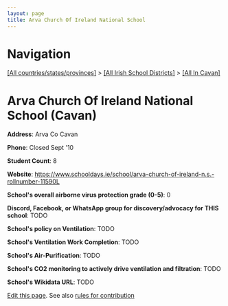 ```yaml
---
layout: page
title: Arva Church Of Ireland National School
---
```

# Navigation

[[All countries/states/provinces]](../../..) > [[All Irish School Districts]](../..) > [[All In Cavan]](..)

# Arva Church Of Ireland National School (Cavan)

**Address**: Arva Co Cavan

**Phone**: Closed Sept '10

**Student Count**: 8

**Website**: <https://www.schooldays.ie/school/arva-church-of-ireland-n.s.-rollnumber-11590L>

**School's overall airborne virus protection grade (0-5)**: 0

**Discord, Facebook, or WhatsApp group for discovery/advocacy for THIS school**: TODO

**School's policy on Ventilation**: TODO

**School's Ventilation Work Completion**: TODO

**School's Air-Purification**: TODO

**School's CO2 monitoring to actively drive ventilation and filtration**: TODO

**School's Wikidata URL**: TODO


[Edit this page](https://github.com/ventilate-schools/Ireland/edit/main/./Cavan/Arva_Church_Of_Ireland_National_School.md). See also [rules for contribution](../../../contribution-rules/)